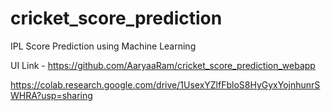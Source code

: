 # cricket_score_prediction
IPL Score Prediction using Machine Learning

UI Link - https://github.com/AaryaaRam/cricket_score_prediction_webapp

https://colab.research.google.com/drive/1UsexYZlfFbloS8HyGyxYojnhunrSWHRA?usp=sharing
